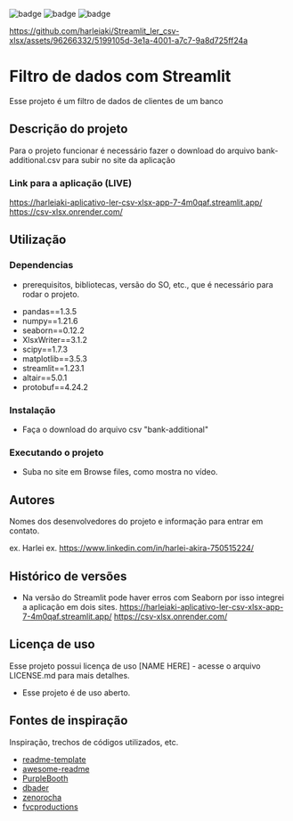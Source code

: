 ![badge](https://img.shields.io/badge/Made%20for-VSCode-1f425f.svg)
![badge](https://img.shields.io/badge/Python-3776AB?style=for-the-badge&logo=python&logoColor=white)
![badge](https://img.shields.io/badge/Microsoft_Excel-217346?style=for-the-badge&logo=microsoft-excel&logoColor=white)

https://github.com/harleiaki/Streamlit_ler_csv-xlsx/assets/96266332/5199105d-3e1a-4001-a7c7-9a8d725ff24a


# Filtro de dados com Streamlit

Esse projeto é um filtro de dados de clientes de um banco

## Descrição do projeto

Para o projeto funcionar é necessário fazer o download do arquivo bank-additional.csv para subir no site da aplicação

### Link para a aplicação (LIVE)
https://harleiaki-aplicativo-ler-csv-xlsx-app-7-4m0qaf.streamlit.app/
https://csv-xlsx.onrender.com/

## Utilização 

### Dependencias

* prerequisitos, bibliotecas, versão do SO, etc., que é necessário para rodar o projeto.
- pandas==1.3.5
- numpy==1.21.6
- seaborn==0.12.2
- XlsxWriter==3.1.2
- scipy==1.7.3
- matplotlib==3.5.3
- streamlit==1.23.1
- altair==5.0.1
- protobuf==4.24.2

### Instalação

* Faça o download do arquivo csv "bank-additional"

### Executando o projeto

* Suba no site em Browse files, como mostra no vídeo.

## Autores

Nomes dos desenvolvedores do projeto e informação para entrar em contato.

ex. Harlei
ex. https://www.linkedin.com/in/harlei-akira-750515224/

## Histórico de versões

- Na versão do Streamlit pode haver erros com Seaborn por isso integrei a aplicação em dois sites.
https://harleiaki-aplicativo-ler-csv-xlsx-app-7-4m0qaf.streamlit.app/
https://csv-xlsx.onrender.com/

## Licença de uso

Esse projeto possui licença de uso [NAME HERE] - acesse o arquivo LICENSE.md para mais detalhes.
- Esse projeto é de uso aberto.

## Fontes de inspiração

Inspiração, trechos de códigos utilizados, etc.
* [readme-template](https://gist.github.com/DomPizzie/7a5ff55ffa9081f2de27c315f5018afc)
* [awesome-readme](https://github.com/matiassingers/awesome-readme)
* [PurpleBooth](https://gist.github.com/PurpleBooth/109311bb0361f32d87a2)
* [dbader](https://github.com/dbader/readme-template)
* [zenorocha](https://gist.github.com/zenorocha/4526327)
* [fvcproductions](https://gist.github.com/fvcproductions/1bfc2d4aecb01a834b46)
